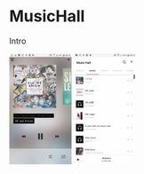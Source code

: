 # MusicHall
Intro

![Alt text](https://github.com/1412111/MusicHall/blob/master/img1.png)
![Alt text](https://github.com/1412111/MusicHall/blob/master/img2.png)
